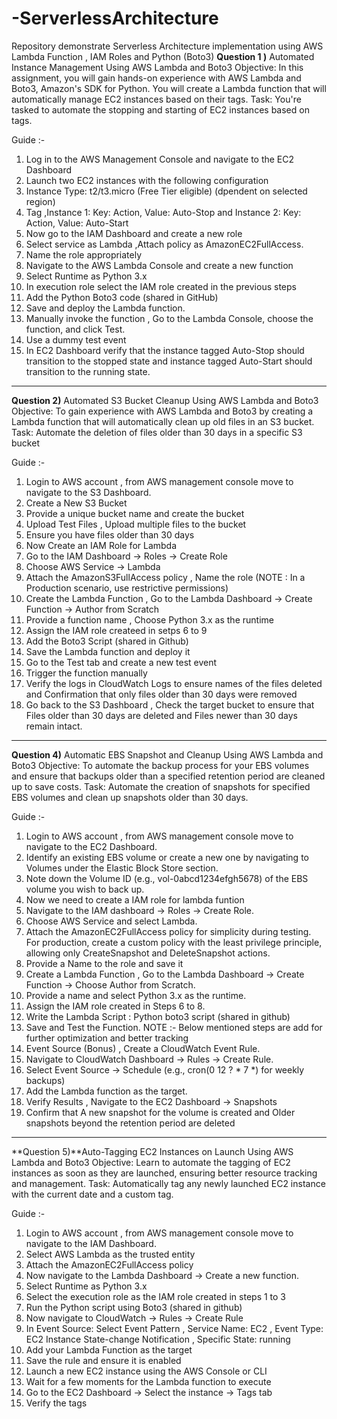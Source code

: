 # -ServerlessArchitecture
Repository demonstrate  Serverless Architecture implementation using AWS Lambda Function , IAM Roles and Python (Boto3) 
**Question 1 )** Automated Instance Management Using AWS Lambda and Boto3
Objective: In this assignment, you will gain hands-on experience with AWS Lambda and Boto3, Amazon's SDK for Python. You will create a Lambda function that will automatically manage EC2 instances based on their   tags.
Task: You're tasked to automate the stopping and starting of EC2 instances based on tags.

Guide :-
1) Log in to the AWS Management Console and navigate to the EC2 Dashboard
2) Launch two EC2 instances with the following configuration
3) Instance Type: t2/t3.micro (Free Tier eligible) (dpendent on selected region)
4) Tag ,Instance 1: Key: Action, Value: Auto-Stop and Instance 2: Key: Action, Value: Auto-Start
5) Now go to the IAM Dashboard and create a new role
6) Select service as Lambda ,Attach policy as AmazonEC2FullAccess.
7) Name the role appropriately 
8) Navigate to the AWS Lambda Console and create a new function
9) Select Runtime as Python 3.x
10) In execution role select the IAM role created in the previous steps
11) Add the Python Boto3 code (shared in GitHub)
12) Save and deploy the Lambda function.
13) Manually invoke the function , Go to the Lambda Console, choose the function, and click Test.
14) Use a dummy test event
15) In EC2 Dashboard verify that the instance tagged Auto-Stop should transition to the stopped state and instance tagged Auto-Start should transition to the running state.
----------------------------------------------------------------------------------------------------------------------------------------------------------------------------------------------------------------------

**Question 2)** Automated S3 Bucket Cleanup Using AWS Lambda and Boto3
Objective: To gain experience with AWS Lambda and Boto3 by creating a Lambda function that will automatically clean up old files in an S3 bucket.
Task: Automate the deletion of files older than 30 days in a specific S3 bucket

Guide :-
1) Login to AWS account , from AWS management console move to navigate to the S3 Dashboard.
2) Create a New S3 Bucket
3) Provide a unique bucket name and create the bucket
4) Upload Test Files , Upload multiple files to the bucket 
5) Ensure you have files older than 30 days
6) Now Create an IAM Role for Lambda
7) Go to the IAM Dashboard → Roles → Create Role
8) Choose AWS Service → Lambda
9) Attach the AmazonS3FullAccess policy , Name the role (NOTE :  In a Production scenario, use restrictive permissions)
10) Create the Lambda Function , Go to the Lambda Dashboard → Create Function → Author from Scratch
11) Provide a function name , Choose Python 3.x as the runtime
12) Assign the IAM role  createed in setps 6 to 9
13) Add the Boto3 Script (shared in Github)
14) Save the Lambda function and deploy it
15) Go to the Test tab and create a new test event
16) Trigger the function manually
17) Verify the logs in CloudWatch Logs to ensure names of the files deleted and Confirmation that only files older than 30 days were removed
18) Go back to the S3 Dashboard , Check the target bucket to ensure that Files older than 30 days are deleted and Files newer than 30 days remain intact.

---------------------------------------------------------------------------------------------------------------------------------------------------------------------------------------------------------------------

**Question 4)** Automatic EBS Snapshot and Cleanup Using AWS Lambda and Boto3
Objective: To automate the backup process for your EBS volumes and ensure that backups older than a specified retention period are cleaned up to save costs.
Task: Automate the creation of snapshots for specified EBS volumes and clean up snapshots older than 30 days.

Guide :-
1) Login to AWS account , from AWS management console move to navigate to the EC2 Dashboard.
2) Identify an existing EBS volume or create a new one by navigating to Volumes under the Elastic Block Store section.
3) Note down the Volume ID (e.g., vol-0abcd1234efgh5678) of the EBS volume you wish to back up.
4) Now we need to create a IAM role for lambda funtion
5) Navigate to the IAM dashboard → Roles → Create Role.
6) Choose AWS Service and select Lambda.
7) Attach the AmazonEC2FullAccess policy for simplicity during testing. For production, create a custom policy with the least privilege principle, allowing only CreateSnapshot and DeleteSnapshot actions.
8) Provide a Name to the role and save it 
9) Create a Lambda Function , Go to the Lambda Dashboard → Create Function → Choose Author from Scratch.
10) Provide a name and select Python 3.x as the runtime.
11) Assign the IAM role created in Steps 6 to 8.
12) Write the Lambda Script : Python boto3 script (shared in github)
13) Save and Test the Function.
NOTE :- Below mentioned steps are add for further optimization and better tracking
14) Event Source (Bonus) , Create a CloudWatch Event Rule.
15) Navigate to CloudWatch Dashboard → Rules → Create Rule.
16) Select Event Source → Schedule (e.g., cron(0 12 ? * 7 *) for weekly backups)
17) Add the Lambda function as the target.
18) Verify Results , Navigate to the EC2 Dashboard → Snapshots
19) Confirm that A new snapshot for the volume is created and Older snapshots beyond the retention period are deleted

---------------------------------------------------------------------------------------------------------------------------------------------------------------------------------------------------------------------

**Question 5)**Auto-Tagging EC2 Instances on Launch Using AWS Lambda and Boto3
Objective: Learn to automate the tagging of EC2 instances as soon as they are launched, ensuring better resource tracking and management.
Task: Automatically tag any newly launched EC2 instance with the current date and a custom tag.

Guide :-
1) Login to AWS account , from AWS management console move to navigate to the IAM  Dashboard.
2) Select AWS Lambda as the trusted entity
3) Attach the AmazonEC2FullAccess policy
4) Now navigate to the Lambda Dashboard → Create a new function.
5) Select Runtime as Python 3.x	
6) Select the execution role as the IAM role created in steps 1 to 3
7) Run the Python script using Boto3 (shared in github)
8) Now navigate to CloudWatch → Rules → Create Rule
9) In Event Source: Select Event Pattern , Service Name: EC2 , Event Type: EC2 Instance State-change Notification , Specific State: running
10) Add your Lambda Function as the target
11) Save the rule and ensure it is enabled
12) Launch a new EC2 instance using the AWS Console or CLI
13) Wait for a few moments for the Lambda function to execute
14) Go to the EC2 Dashboard → Select the instance → Tags tab
15) Verify the tags
